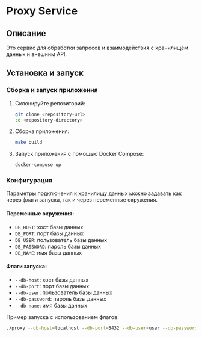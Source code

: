 # Proxy Service

## Описание

Это сервис для обработки запросов и взаимодействия с хранилищем данных и внешним API.

## Установка и запуск

### Сборка и запуск приложения

1. Склонируйте репозиторий:
    ```bash
    git clone <repository-url>
    cd <repository-directory>
    ```

2. Сборка приложения:
    ```bash
    make build
    ```

3. Запуск приложения с помощью Docker Compose:
    ```bash
    docker-compose up 
    ```


### Конфигурация

Параметры подключения к хранилищу данных можно задавать как через флаги запуска, так и через переменные окружения.

#### Переменные окружения:

- `DB_HOST`: хост базы данных
- `DB_PORT`: порт базы данных
- `DB_USER`: пользователь базы данных
- `DB_PASSWORD`: пароль базы данных
- `DB_NAME`: имя базы данных

#### Флаги запуска:

- `--db-host`: хост базы данных
- `--db-port`: порт базы данных
- `--db-user`: пользователь базы данных
- `--db-password`: пароль базы данных
- `--db-name`: имя базы данных

Пример запуска с использованием флагов:
```bash
./proxy --db-host=localhost --db-port=5432 --db-user=user --db-password=password --db-name=database

